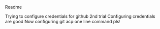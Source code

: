 Readme

Trying to configure credentials for github
2nd trial
Configuring credentials are good
Now configuring git acp one line command
pls!
